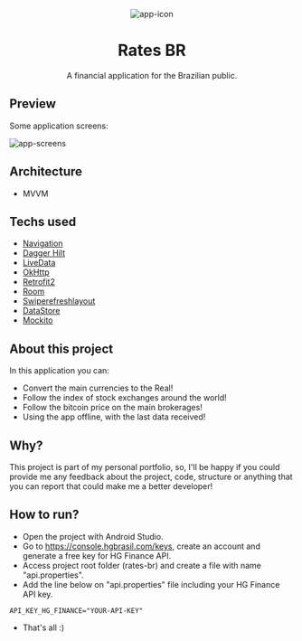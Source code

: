 <p align="center">
  <img src="https://github.com/omouravictor/rates-br/blob/master/rates-br-icon.png" alt="app-icon">
</p>

<h1 align="center">Rates BR</h1>
<p align="center">A financial application for the Brazilian public.</p>

## Preview

Some application screens:

![app-screens](https://github.com/omouravictor/rates-br/assets/64164023/d1e22fd0-b524-477f-9622-68b6d03b70b5)

## Architecture

- MVVM

## Techs used

- [Navigation](https://developer.android.com/jetpack/androidx/releases/navigation)
- [Dagger Hilt](https://developer.android.com/training/dependency-injection/hilt-android)
- [LiveData](https://developer.android.com/topic/libraries/architecture/livedata)
- [OkHttp](https://square.github.io/okhttp/)
- [Retrofit2](https://square.github.io/retrofit/)
- [Room](https://developer.android.com/training/data-storage/room)
- [Swiperefreshlayout](https://developer.android.com/jetpack/androidx/releases/swiperefreshlayout)
- [DataStore](https://developer.android.com/jetpack/androidx/releases/datastore)
- [Mockito](https://site.mockito.org/)

## About this project

In this application you can:

- Convert the main currencies to the Real!
- Follow the index of stock exchanges around the world!
- Follow the bitcoin price on the main brokerages!
- Using the app offline, with the last data received!

## Why?

This project is part of my personal portfolio, so, I'll be happy if you could provide me any
feedback about the project, code, structure or anything that you can report that could make me a
better developer!

## How to run?

- Open the project with Android Studio.
- Go to https://console.hgbrasil.com/keys, create an account and generate a free key for HG Finance
  API.
- Access project root folder (rates-br) and create a file with name "api.properties".
- Add the line below on "api.properties" file including your HG Finance API key.

```
API_KEY_HG_FINANCE="YOUR-API-KEY"
```

- That's all :)
